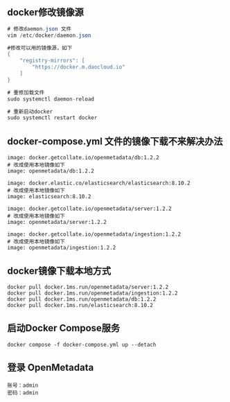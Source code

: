 ## docker修改镜像源

```java
# 修改daemon.json 文件
vim /etc/docker/daemon.json

#修改可以用的镜像源，如下
{
    "registry-mirrors": [
        "https://docker.m.daocloud.io"
    ]
}

# 重修加载文件
sudo systemctl daemon-reload

# 重新启动docker
sudo systemctl restart docker
```

## docker-compose.yml 文件的镜像下载不来解决办法

```
image: docker.getcollate.io/openmetadata/db:1.2.2 
# 改成使用本地镜像如下
image: openmetadata/db:1.2.2 

image: docker.elastic.co/elasticsearch/elasticsearch:8.10.2
# 改成使用本地镜像如下
image: elasticsearch:8.10.2

image: docker.getcollate.io/openmetadata/server:1.2.2
# 改成使用本地镜像如下
image: openmetadata/server:1.2.2

image: docker.getcollate.io/openmetadata/ingestion:1.2.2
# 改成使用本地镜像如下
image: openmetadata/ingestion:1.2.2
```

## docker镜像下载本地方式

```
docker pull docker.1ms.run/openmetadata/server:1.2.2
docker pull docker.1ms.run/openmetadata/ingestion:1.2.2
docker pull docker.1ms.run/openmetadata/db:1.2.2
docker pull docker.1ms.run/elasticsearch:8.10.2
```

## 启动Docker Compose服务

```
docker compose -f docker-compose.yml up --detach
```

## **登录 OpenMetadata**

```
账号：admin	
密码：admin
```

